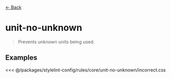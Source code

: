 [&#x2190; Back](./)
# unit-no-unknown <badge text="error" type="error" vertical="middle"/>

> Prevents unknown units being used.


## Examples

<code-highlight>
 
<div slot="incorrect">

<<< @/packages/stylelint-config/rules/core/unit-no-unknown/incorrect.css

</div>

 
</code-highlight>

